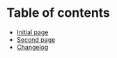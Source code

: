 # Table of contents

* [Initial page](README.md)
* [Second page](second-page.md)
* [Changelog](changelog.md)

